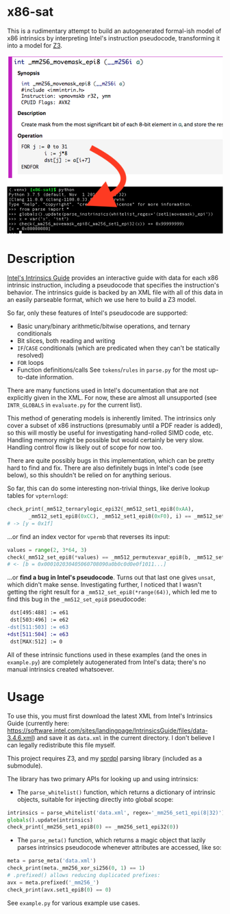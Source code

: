 x86-sat
===
This is a rudimentary attempt to build an autogenerated formal-ish model of
x86 intrinsics by interpreting Intel's instruction pseudocode, transforming
it into a model for [Z3](https://github.com/Z3Prover/z3).

![overview image](overview-1.png)

# Description
[Intel's Intrinsics Guide](https://software.intel.com/sites/landingpage/IntrinsicsGuide/) provides an interactive
guide with data for each x86 intrinsic instruction, including a pseudocode that specifies the instruction's
behavior. The intrinsics guide is backed by an XML file with all of this data in an easily parseable format,
which we use here to build a Z3 model.

So far, only these features of Intel's pseudocode are supported:
* Basic unary/binary arithmetic/bitwise operations, and ternary conditionals
* Bit slices, both reading and writing
* `IF`/`CASE` conditionals (which are predicated when they can't be statically resolved)
* `FOR` loops
* Function definitions/calls
See `tokens`/`rules` in `parse.py` for the most up-to-date information.

There are many functions used in Intel's documentation that are not explicitly given in the XML. For now,
these are almost all unsupported (see `INTR_GLOBALS` in `evaluate.py` for the current list).

This method of generating models is inherently limited. The intrinsics only cover a subset of x86
instructions (presumably until a PDF reader is added), so this will mostly be
useful for investigating hand-rolled SIMD code, etc. Handling memory might be possible but would
certainly be very slow. Handling control flow is likely out of scope for now too.

There are quite possibly bugs in this implementation, which can be pretty hard to find and fix.
There are also definitely bugs in Intel's code (see below), so this shouldn't be relied on
for anything serious.

So far, this can do some interesting non-trivial things, like derive lookup
tables for `vpternlogd`:
```python
check_print(_mm512_ternarylogic_epi32(_mm512_set1_epi8(0xAA),
       _mm512_set1_epi8(0xCC), _mm512_set1_epi8(0xF0), i) == _mm512_set1_epi8(0x57))
# -> [y = 0x1f]
```
...or find an index vector for `vpermb` that reverses its input:
```python
values = range(2, 3*64, 3)
check(_mm512_set_epi8(*values) == _mm512_permutexvar_epi8(b, _mm512_set_epi8(*reversed(values))))
# <- [b = 0x000102030405060708090a0b0c0d0e0f1011...]
```
...or **find a bug in Intel's pseudocode**. Turns out that last one gives `unsat`, which didn't make sense.
Investigating further, I noticed that I wasn't getting the right result for a `_mm512_set_epi8(*range(64))`,
which led me to find this bug in the `_mm512_set_epi8` pseudocode:
```diff
 dst[495:488] := e61
 dst[503:496] := e62
-dst[511:503] := e63
+dst[511:504] := e63
 dst[MAX:512] := 0
```

All of these intrinsic functions used in these examples (and the ones in `example.py`) are completely
autogenerated from Intel's data; there's no manual intrinsics created whatsoever.

# Usage
To use this, you must first download the latest XML from Intel's Intrinsics Guide
(currently here: https://software.intel.com/sites/landingpage/IntrinsicsGuide/files/data-3.4.6.xml)
and save it as `data.xml` in the current directory. I don't believe I can legally
redistribute this file myself.

This project requires Z3, and my [sprdpl](https://github.com/zwegner/sprdpl) parsing library
(included as a submodule).

The library has two primary APIs for looking up and using intrinsics:
* The `parse_whitelist()` function, which returns a dictionary of intrinsic objects, suitable for
injecting directly into global scope:
```python
intrinsics = parse_whitelist('data.xml', regex='_mm256_set1_epi(8|32)')
globals().update(intrinsics)
check_print(_mm256_set1_epi8(0) == _mm256_set1_epi32(0))
```

* The `parse_meta()` function, which returns a magic object that lazily parses intrinsics pseudocode
whenever attributes are accessed, like so:
```python
meta = parse_meta('data.xml')
check_print(meta._mm256_xor_si256(0, 1) == 1)
# .prefixed() allows reducing duplicated prefixes:
avx = meta.prefixed('_mm256_')
check_print(avx.set1_epi8(0) == 0)
```

See `example.py` for various example use cases.
